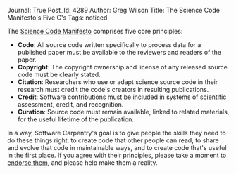 Journal: True
Post_Id: 4289
Author: Greg Wilson
Title: The Science Code Manifesto's Five C's
Tags: noticed

<p>The <a href="http://sciencecodemanifesto.org/">Science Code Manifesto</a> comprises five core principles:</p>
<ul>
<li><strong>Code</strong>: All source code written specifically to process data for a published paper must be available to the reviewers and readers of the paper.</li>
<li><strong>Copyright</strong>: The copyright ownership and license of any released source code must be clearly stated.</li>
<li><strong>Citation</strong>: Researchers who use or adapt science source code in their research must credit the code's creators in resulting publications.</li>
<li><strong>Credit</strong>: Software contributions must be included in systems of scientific assessment, credit, and recognition.</li>
<li><strong>Curation</strong>: Source code must remain available, linked to related materials, for the useful lifetime of the publication.</li>
</ul>
<p>In a way, Software Carpentry's goal is to give people the skills they need to do these things right: to create code that other people can read, to share and evolve that code in maintainable ways, and to create code that's useful in the first place. If you agree with their principles, please take a moment to <a href="http://sciencecodemanifesto.org/endorse">endorse them</a>, and please help make them a reality.</p>
